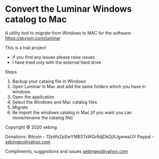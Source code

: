 # Convert the Luminar Windows catalog to Mac

A utility tool to migrate from Windows to MAC for the software:
https://skylum.com/luminar

This is a trail project
 - If you find any issues please raise issues
 - I have tried only with the external hard drive


Steps 
 1. Backup your catalog file in Windows
 2. Open Luminar in Mac and add the same folders which you have in windows
 3. Open the application
 4. Select the Windows and Mac catalog files
 5. Migrate
 6. Re import the windows catalog in Mac.(if you want you can move/rename the catalog file)
 
 
 Copyright © 2020 sebing
 
 Donations:
 Bitcoin - 13zdfsZpSwYMB3TsWQr6djDkDjXJgwwaUV
 Paypal - sebingeo@yahoo.com
 
 Compliments, suggestions and issues sebingeo@yahoo.com
 